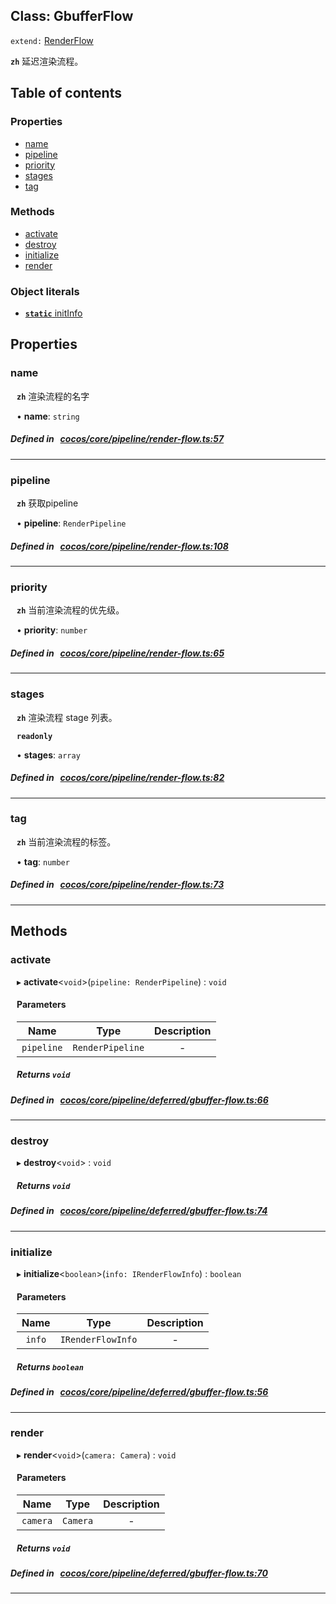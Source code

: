 
## Class: GbufferFlow


`extend:`
[RenderFlow](docs/zh/pipeline/Class/RenderFlow.md)












**`zh`** 延迟渲染流程。



<div class="table-of-content">
<h2>Table of contents</h2>


### Properties

- [ name](#name)
- [ pipeline](#pipeline)
- [ priority](#priority)
- [ stages](#stages)
- [ tag](#tag)

### Methods

- [ activate](#activate)
- [ destroy](#destroy)
- [ initialize](#initialize)
- [ render](#render)

### Object literals

- [ **`static`**  initInfo](#initInfo)
</div>

## Properties


### name
<div style="margin-left: 10px;">




**`zh`** 渲染流程的名字





•  **name**:
 ``string`` 
</div>

##### Defined in &nbsp;   [cocos/core/pipeline/render-flow.ts:57](https://github.com/cocos-creator/engine/blob/c7bf6b8a9/cocos/core/pipeline/render-flow.ts#L57)&nbsp;


___


### pipeline
<div style="margin-left: 10px;">




**`zh`** 获取pipeline





•  **pipeline**:
 ``RenderPipeline`` 
</div>

##### Defined in &nbsp;   [cocos/core/pipeline/render-flow.ts:108](https://github.com/cocos-creator/engine/blob/c7bf6b8a9/cocos/core/pipeline/render-flow.ts#L108)&nbsp;


___


### priority
<div style="margin-left: 10px;">




**`zh`** 当前渲染流程的优先级。





•  **priority**:
 ``number`` 
</div>

##### Defined in &nbsp;   [cocos/core/pipeline/render-flow.ts:65](https://github.com/cocos-creator/engine/blob/c7bf6b8a9/cocos/core/pipeline/render-flow.ts#L65)&nbsp;


___


### stages
<div style="margin-left: 10px;">




**`zh`** 渲染流程 stage 列表。




**`readonly`** 





•  **stages**:
 ``array`` 
</div>

##### Defined in &nbsp;   [cocos/core/pipeline/render-flow.ts:82](https://github.com/cocos-creator/engine/blob/c7bf6b8a9/cocos/core/pipeline/render-flow.ts#L82)&nbsp;


___


### tag
<div style="margin-left: 10px;">




**`zh`** 当前渲染流程的标签。





•  **tag**:
 ``number`` 
</div>

##### Defined in &nbsp;   [cocos/core/pipeline/render-flow.ts:73](https://github.com/cocos-creator/engine/blob/c7bf6b8a9/cocos/core/pipeline/render-flow.ts#L73)&nbsp;


___

<!---->
## Methods

### activate
<div style="margin-left: 10px;">

▸   **activate**<`void`\>(`pipeline: RenderPipeline`) : `void`




<!---->
<!--    #### Returns `void` -->
<!---->

#### Parameters

| Name | Type | Description |
| :------: | :------: | :------: |
| `pipeline` | `RenderPipeline` | - |



##### Returns `void`




</div>

##### Defined in &nbsp;   [cocos/core/pipeline/deferred/gbuffer-flow.ts:66](https://github.com/cocos-creator/engine/blob/c7bf6b8a9/cocos/core/pipeline/deferred/gbuffer-flow.ts#L66)&nbsp;
___
### destroy
<div style="margin-left: 10px;">

▸   **destroy**<`void`\> : `void`




<!---->
<!--    #### Returns `void` -->
<!---->


##### Returns `void`




</div>

##### Defined in &nbsp;   [cocos/core/pipeline/deferred/gbuffer-flow.ts:74](https://github.com/cocos-creator/engine/blob/c7bf6b8a9/cocos/core/pipeline/deferred/gbuffer-flow.ts#L74)&nbsp;
___
### initialize
<div style="margin-left: 10px;">

▸   **initialize**<`boolean`\>(`info: IRenderFlowInfo`) : `boolean`




<!---->
<!--    #### Returns `boolean` -->
<!---->

#### Parameters

| Name | Type | Description |
| :------: | :------: | :------: |
| `info` | `IRenderFlowInfo` | - |



##### Returns `boolean`




</div>

##### Defined in &nbsp;   [cocos/core/pipeline/deferred/gbuffer-flow.ts:56](https://github.com/cocos-creator/engine/blob/c7bf6b8a9/cocos/core/pipeline/deferred/gbuffer-flow.ts#L56)&nbsp;
___
### render
<div style="margin-left: 10px;">

▸   **render**<`void`\>(`camera: Camera`) : `void`




<!---->
<!--    #### Returns `void` -->
<!---->

#### Parameters

| Name | Type | Description |
| :------: | :------: | :------: |
| `camera` | `Camera` | - |



##### Returns `void`




</div>

##### Defined in &nbsp;   [cocos/core/pipeline/deferred/gbuffer-flow.ts:70](https://github.com/cocos-creator/engine/blob/c7bf6b8a9/cocos/core/pipeline/deferred/gbuffer-flow.ts#L70)&nbsp;
___
<!---->
<!---->



